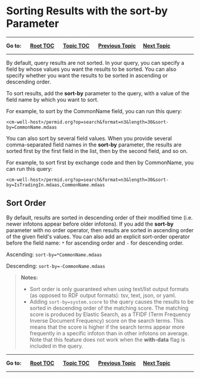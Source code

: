 # Sorting Results with the sort-by Parameter

----

**Go to:** &nbsp;&nbsp;&nbsp;&nbsp; [**Root TOC**](CM-Well.RootTOC.md) &nbsp;&nbsp;&nbsp;&nbsp; [**Topic TOC**](API.TOC.md) &nbsp;&nbsp;&nbsp;&nbsp; [**Previous Topic**](API.PagingThroughResultsWithOffsetAndLengthParameters.md)&nbsp;&nbsp;&nbsp;&nbsp; [**Next Topic**](API.UsingTheRecursiveFlag.md)  

----

By default, query results are not sorted. In your query, you can specify a field by whose values you want the results to be sorted. You can also specify whether you want the results to be sorted in ascending or descending order.

To sort results, add the **sort-by** parameter to the query, with a value of the field name by which you want to sort.

For example, to sort by the CommonName field, you can run this query:

    <cm-well-host>/permid.org?op=search&format=n3&length=30&sort-by=CommonName.mdaas

You can also sort by several field values. When you provide several comma-separated field names in the **sort-by** parameter, the results are sorted first by the first field in the list, then by the second field, and so on.

For example, to sort first by exchange code and then by CommonName, you can run this query:

    <cm-well-host>/permid.org?op=search&format=n3&length=30&sort-by=IsTradingIn.mdaas,CommonName.mdaas

## Sort Order

By default, results are sorted in descending order of their modified time (i.e. newer infotons appear before older infotons). If you add the **sort-by** parameter with no order operator, then results are sorted in ascending order of the given field's values. You can also add an explicit sort-order operator before the field name: ```*``` for ascending order and ```-``` for descending order.

Ascending: `sort-by=*CommonName.mdaas`

Descending: `sort-by=-CommonName.mdaas`

>**Notes:** 
>* Sort order is only guaranteed when using text/list output formats (as opposed to RDF output formats): tsv, text, json, or yaml.
>* Adding `sort-by=system.score` to the query causes the results to be sorted in descending order of the matching score. The matching score is produced by Elastic Search, as a TFIDF (Term Frequency Inverse Document Frequency) score on the search terms. This means that the score is higher if the search terms appear more frequently in a specific infoton than in other infotons on average. Note that this feature does not work when the **with-data** flag is included in the query.

----

**Go to:** &nbsp;&nbsp;&nbsp;&nbsp; [**Root TOC**](CM-Well.RootTOC.md) &nbsp;&nbsp;&nbsp;&nbsp; [**Topic TOC**](API.TOC.md) &nbsp;&nbsp;&nbsp;&nbsp; [**Previous Topic**](API.PagingThroughResultsWithOffsetAndLengthParameters.md)&nbsp;&nbsp;&nbsp;&nbsp; [**Next Topic**](API.UsingTheRecursiveFlag.md)  

----